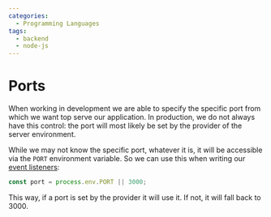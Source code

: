 ```yaml
---
categories:
  - Programming Languages
tags:
  - backend
  - node-js
---
```


# Ports

When working in development we are able to specify the specific port from which
we want top serve our application. In production, we do not always have this
control: the port will most likely be set by the provider of the server
environment.

While we may not know the specific port, whatever it is, it will be accessible
via the `PORT` environment variable. So we can use this when writing our
[event listeners](Events%20module.md#event-emitters):

```js
const port = process.env.PORT || 3000;
```

This way, if a port is set by the provider it will use it. If not, it will fall
back to 3000.
